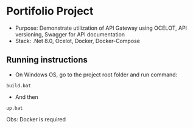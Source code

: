 # Portifolio Project
- Purpose: Demonstrate utilization of API Gateway using OCELOT, API versioning, Swagger for API documentation
- Stack: .Net 8.0, Ocelot, Docker, Docker-Compose

## Running instructions
- On Windows OS, go to the project root folder and run command:
```
build.bat
```
- And then
```
up.bat
```
Obs: Docker is required
